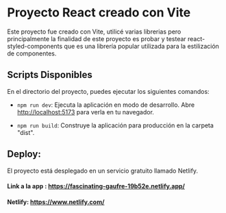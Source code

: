 # Proyecto React creado con Vite

Este proyecto fue creado con Vite, utilicé varias librerias pero principalmente la finalidad de este proyecto es probar y testear react-styled-components que es una librería popular utilizada para la estilización de componentes.

## Scripts Disponibles

En el directorio del proyecto, puedes ejecutar los siguientes comandos:

- `npm run dev`: Ejecuta la aplicación en modo de desarrollo. Abre [http://localhost:5173](http://localhost:5173) para verla en tu navegador.

- `npm run build`: Construye la aplicación para producción en la carpeta "dist".

## Deploy:

El proyecto está desplegado en un servicio gratuito llamado Netlify.

#### Link a la app : https://fascinating-gaufre-19b52e.netlify.app/

#### Netlify: https://www.netlify.com/
